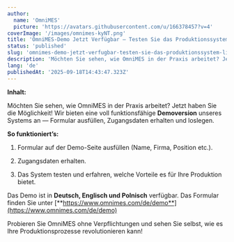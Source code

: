 ```yaml
---
author:
  name: 'OmniMES'
  picture: 'https://avatars.githubusercontent.com/u/166378457?v=4'
coverImage: '/images/omnimes-kyNT.png'
title: 'OmniMES-Demo Jetzt Verfügbar – Testen Sie das Produktionssystem Live!'
status: 'published'
slug: 'omnimes-demo-jetzt-verfugbar-testen-sie-das-produktionssystem-live'
description: 'Möchten Sie sehen, wie OmniMES in der Praxis arbeitet? Jetzt haben Sie die Möglichkeit! Wir bieten eine voll funktionsfähige Demoversion unseres Systems an — Formular ausfüllen, Zugangsdaten erhalten und loslegen.'
lang: 'de'
publishedAt: '2025-09-18T14:43:47.323Z'
---
```


**Inhalt:**

Möchten Sie sehen, wie OmniMES in der Praxis arbeitet? Jetzt haben Sie die Möglichkeit! Wir bieten eine voll funktionsfähige **Demoversion** unseres Systems an — Formular ausfüllen, Zugangsdaten erhalten und loslegen.

**So funktioniert’s:**

1. Formular auf der Demo-Seite ausfüllen (Name, Firma, Position etc.).

2. Zugangsdaten erhalten.

3. Das System testen und erfahren, welche Vorteile es für Ihre Produktion bietet.

Das Demo ist in **Deutsch, Englisch und Polnisch** verfügbar. Das Formular finden Sie unter [**https://www.omnimes.com/de/demo**](https://www.omnimes.com/de/demo)

Probieren Sie OmniMES ohne Verpflichtungen und sehen Sie selbst, wie es Ihre Produktionsprozesse revolutionieren kann!